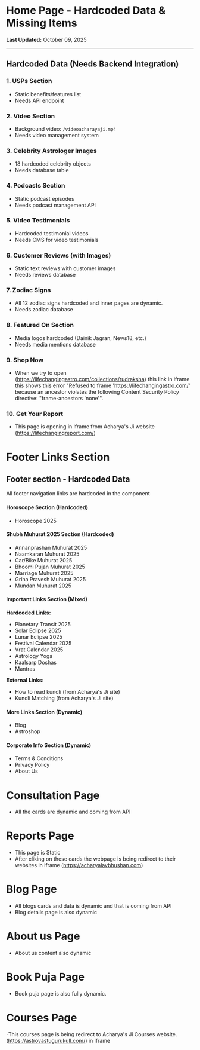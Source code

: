 # Home Page - Hardcoded Data & Missing Items

**Last Updated:** October 09, 2025

---

## Hardcoded Data (Needs Backend Integration)

### 1. USPs Section
- Static benefits/features list
- Needs API endpoint

### 2. Video Section
- Background video: `/videoacharayaji.mp4`
- Needs video management system

### 3. Celebrity Astrologer Images
- 18 hardcoded celebrity objects
- Needs database table

### 4. Podcasts Section
- Static podcast episodes
- Needs podcast management API

### 5. Video Testimonials
- Hardcoded testimonial videos
- Needs CMS for video testimonials

### 6. Customer Reviews (with Images)
- Static text reviews with customer images
- Needs reviews database

### 7. Zodiac Signs
- All 12 zodiac signs hardcoded and inner pages are dynamic.
- Needs zodiac database

### 8. Featured On Section
- Media logos hardcoded (Dainik Jagran, News18, etc.)
- Needs media mentions database

### 9. Shop Now
- When we try to open (https://lifechangingastro.com/collections/rudraksha) this link in iframe this shows this error "Refused to frame 'https://lifechangingastro.com/' because an ancestor violates the following Content Security Policy directive: "frame-ancestors 'none'".

### 10. Get Your Report
- This page is opening in iframe from Acharya's Ji website (https://lifechangingreport.com/)



# Footer Links Section
## Footer section - Hardcoded Data 
All footer navigation links are hardcoded in the component


#### Horoscope Section (Hardcoded)
- Horoscope 2025

#### Shubh Muhurat 2025 Section (Hardcoded)
- Annanprashan Muhurat 2025
- Naamkaran Muhurat 2025
- Car/Bike Muhurat 2025
- Bhoomi Pujan Muhurat 2025
- Marriage Muhurat 2025
- Griha Pravesh Muhurat 2025
- Mundan Muhurat 2025

#### Important Links Section (Mixed)
**Hardcoded Links:**
- Planetary Transit 2025
- Solar Eclipse 2025
- Lunar Eclipse 2025
- Festival Calendar 2025
- Vrat Calendar 2025
- Astrology Yoga
- Kaalsarp Doshas
- Mantras

**External Links:**
- How to read kundli (from Acharya's Ji site)
- Kundli Matching (from Acharya's Ji site)

#### More Links Section (Dynamic)
- Blog
- Astroshop

#### Corporate Info Section (Dynamic)
- Terms & Conditions
- Privacy Policy
- About Us


# Consultation Page
- All the cards are dynamic and coming from API


# Reports Page
- This page is Static 
- After cliking on these cards the webpage is being redirect to their websites in iframe  (https://acharyalavbhushan.com)


# Blog Page 

- All blogs cards and data is dynamic and that is coming from API
- Blog details page is also dynamic 
# About us Page
- About us content also dynamic 

# Book Puja Page
- Book puja page is also fully dynamic. 

# Courses Page
-This courses page is being redirect to Acharya's Ji Courses website. (https://astrovastugurukull.com/) in iframe


